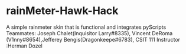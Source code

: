 # rainMeter-Hawk-Hack
A simple rainmeter skin that is functional and integrates pyScripts
Teammates: Joseph Chalet(Inquisitor Larry#8335), Vincent DeRoma (V1nny#8654),Jefferey Bengis(Dragonkeepe#6783), 
CSIT 111 
Instructor :Herman Dozel
